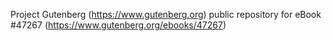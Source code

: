 Project Gutenberg (https://www.gutenberg.org) public repository for
eBook #47267 (https://www.gutenberg.org/ebooks/47267)
